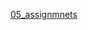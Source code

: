 [05_assignmnets](https://docs.google.com/document/d/1vrEKdU-h49RGVl6Znxuc6AmEAGaZEkM5VrRh581WSHU/edit?usp=sharing)
